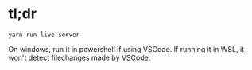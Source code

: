 
# tl;dr

```
yarn run live-server  
```

On windows, run it in powershell if using VSCode. If running it in WSL, it won't detect filechanges made by VSCode.